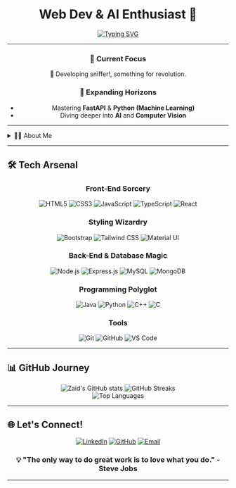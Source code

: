   <div align="center">

  # Web Dev & AI Enthusiast 🚀

  [![Typing SVG](https://readme-typing-svg.herokuapp.com?font=Fira+Code&pause=1000&color=00F7F7&center=true&vCenter=true&width=435&lines=Crafting+seamless+user+experiences;Solving+complex+problems+through+code;Building+the+future+with+AI)](https://git.io/typing-svg)

</div>

---

<div align="center">

### 🔭 Current Focus
🤖 Developing sniffer!, something for revolution.

### 🌱 Expanding Horizons
- Mastering **FastAPI** & **Python (Machine Learning)**
- Diving deeper into **AI** and **Computer Vision**

</div>

---

<details>
<summary>👨‍💻 About Me</summary>

- 🎨 Passionate **Front-End Web Developer** with an eye for design.
- 🤝 Open to **collaborations** on innovative web and Computer Vision projects
- 🧠 Constantly learning and sharpening my **problem-solving skills**
- 🌟 Committed to creating technology that makes a difference

</details>

---

## 🛠️ Tech Arsenal

<div align="center">

### Front-End Sorcery
![HTML5](https://img.shields.io/badge/HTML5-%23E34F26.svg?style=for-the-badge&logo=html5&logoColor=white)
![CSS3](https://img.shields.io/badge/CSS3-%231572B6.svg?style=for-the-badge&logo=css3&logoColor=white)
![JavaScript](https://img.shields.io/badge/JavaScript-%23323330.svg?style=for-the-badge&logo=javascript&logoColor=%23F7DF1E)
![TypeScript](https://img.shields.io/badge/TypeScript-%23007ACC.svg?style=for-the-badge&logo=typescript&logoColor=white)
![React](https://img.shields.io/badge/React-%2320232a.svg?style=for-the-badge&logo=react&logoColor=%2361DAFB)

### Styling Wizardry
![Bootstrap](https://img.shields.io/badge/Bootstrap-%23563D7C.svg?style=for-the-badge&logo=bootstrap&logoColor=white)
![Tailwind CSS](https://img.shields.io/badge/Tailwind_CSS-%2338B2AC.svg?style=for-the-badge&logo=tailwind-css&logoColor=white)
![Material UI](https://img.shields.io/badge/Material--UI-%230081CB.svg?style=for-the-badge&logo=material-ui&logoColor=white)

### Back-End & Database Magic
![Node.js](https://img.shields.io/badge/Node.js-%2343853D.svg?style=for-the-badge&logo=node.js&logoColor=white)
![Express.js](https://img.shields.io/badge/Express.js-%23404d59.svg?style=for-the-badge&logo=express&logoColor=%2361DAFB)
![MySQL](https://img.shields.io/badge/MySQL-%2300f.svg?style=for-the-badge&logo=mysql&logoColor=white)
![MongoDB](https://img.shields.io/badge/MongoDB-%2347A248.svg?style=for-the-badge&logo=mongodb&logoColor=white)

### Programming Polyglot
![Java](https://img.shields.io/badge/Java-%23ED8B00.svg?style=for-the-badge&logo=java&logoColor=white)
![Python](https://img.shields.io/badge/Python-%2314354C.svg?style=for-the-badge&logo=python&logoColor=white)
![C++](https://img.shields.io/badge/C++-%2300599C.svg?style=for-the-badge&logo=c%2B%2B&logoColor=white)
![C](https://img.shields.io/badge/C-%2300599C.svg?style=for-the-badge&logo=c&logoColor=white)

### Tools
![Git](https://img.shields.io/badge/Git-%23F05033.svg?style=for-the-badge&logo=git&logoColor=white)
![GitHub](https://img.shields.io/badge/GitHub-%23121011.svg?style=for-the-badge&logo=github&logoColor=white)
![VS Code](https://img.shields.io/badge/Visual_Studio_Code-%23007ACC.svg?style=for-the-badge&logo=visual-studio-code&logoColor=white)

</div>

---

## 📊 GitHub Journey

<div align="center">
  <img src="https://github-readme-stats.vercel.app/api?username=zaid-commits&show_icons=true&theme=radical" alt="Zaid's GitHub stats" />
  <img src="https://github-readme-streak-stats.herokuapp.com/?user=zaid-commits&theme=radical" alt="GitHub Streaks" />
</div>

<div align="center">
  <img src="https://github-readme-stats.vercel.app/api/top-langs/?username=zaid-commits&layout=compact&theme=radical" alt="Top Languages" />
</div>

---

## 🌐 Let's Connect!

<div align="center">

[![LinkedIn](https://img.shields.io/badge/LinkedIn-%230077B5.svg?style=for-the-badge&logo=linkedin&logoColor=white)](https://www.linkedin.com/in/zaidrakhange/)
[![GitHub](https://img.shields.io/badge/GitHub-%23121011.svg?style=for-the-badge&logo=github&logoColor=white)](https://github.com/zaid-commits)
[![Email](https://img.shields.io/badge/Email-%23D14836.svg?style=for-the-badge&logo=gmail&logoColor=white)](mailto:engineering.zaidrakhange@gmail.com)

</div>

<div align="center">

### 💡 "The only way to do great work is to love what you do." - Steve Jobs

</div>

---
